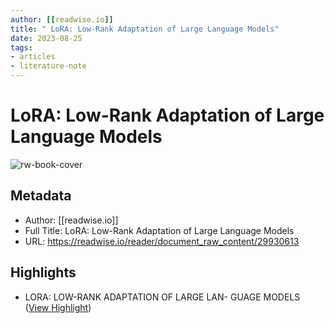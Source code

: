 ```yaml
---
author: [[readwise.io]]
title: " LoRA: Low-Rank Adaptation of Large Language Models"
date: 2023-08-25
tags: 
- articles
- literature-note
---
```

#  LoRA: Low-Rank Adaptation of Large Language Models

![rw-book-cover](https://readwise-assets.s3.amazonaws.com/static/images/article2.74d541386bbf.png)

## Metadata
- Author: [[readwise.io]]
- Full Title:  LoRA: Low-Rank Adaptation of Large Language Models
- URL: https://readwise.io/reader/document_raw_content/29930613

## Highlights
- LORA: LOW-RANK ADAPTATION OF LARGE LAN-
  GUAGE MODELS ([View Highlight](https://read.readwise.io/read/01gzxe8nt7ecbk2s0e4c2tv49y))
